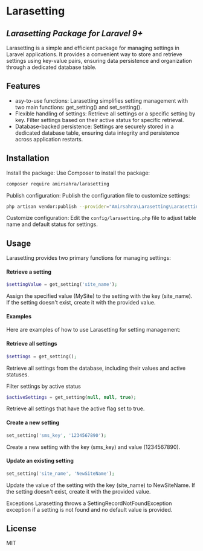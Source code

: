 # Larasetting
## _Larasetting Package for Laravel 9+_

Larasetting is a simple and efficient package for managing settings in Laravel applications. It provides a convenient way to store and retrieve settings using key-value pairs, ensuring data persistence and organization through a dedicated database table.

## Features

- asy-to-use functions: Larasetting simplifies setting management with two main functions: get_setting() and set_setting().
- Flexible handling of settings: Retrieve all settings or a specific setting by key. Filter settings based on their active status for specific retrieval.
- Database-backed persistence: Settings are securely stored in a dedicated database table, ensuring data integrity and persistence across application restarts.

## Installation
Install the package: Use Composer to install the package:

```sh
composer require amirsahra/larasetting
```

Publish configuration: Publish the configuration file to customize settings:

```sh
php artisan vendor:publish --provider="Amirsahra\Larasetting\LarasettingServiceProvider"
```
Customize configuration: Edit the `config/larasetting.php` file to adjust table name and default status for settings.
## Usage

Larasetting provides two primary functions for managing settings:

#### Retrieve a setting

```php
$settingValue = get_setting('site_name');
```
Assign the specified value (MySite) to the setting with the key (site_name). If the setting doesn't exist, create it with the provided value.

#### Examples
Here are examples of how to use Larasetting for setting management:

#### Retrieve all settings
```php
$settings = get_setting();
```
Retrieve all settings from the database, including their values and active statuses.

Filter settings by active status
```php
$activeSettings = get_setting(null, null, true);
```
Retrieve all settings that have the active flag set to true.

#### Create a new setting
```php
set_setting('sms_key', '1234567890');
```
Create a new setting with the key (sms_key) and value (1234567890).

#### Update an existing setting
```php
set_setting('site_name', 'NewSiteName');
```
Update the value of the setting with the key (site_name) to NewSiteName. If the setting doesn't exist, create it with the provided value.

Exceptions
Larasetting throws a SettingRecordNotFoundException exception if a setting is not found and no default value is provided.
## License

MIT